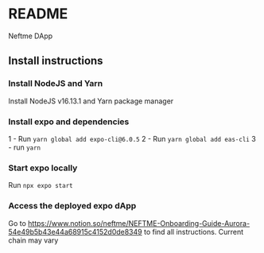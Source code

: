 # README

Neftme DApp

## Install instructions
### Install NodeJS and Yarn

Install NodeJS v16.13.1 and Yarn package manager

### Install expo and dependencies
1 - Run `yarn global add expo-cli@6.0.5`
2 - Run `yarn global add eas-cli`
3 - run `yarn`

### Start expo locally
Run `npx expo start`

### Access the deployed expo dApp

Go to https://www.notion.so/neftme/NEFTME-Onboarding-Guide-Aurora-54e49b5b43e44a68915c4152d0de8349 to find all instructions. Current chain may vary
